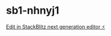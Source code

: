 # sb1-nhnyj1

[Edit in StackBlitz next generation editor ⚡️](https://stackblitz.com/~/github.com/Athanaze/sb1-nhnyj1)